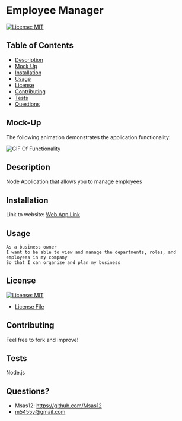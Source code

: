# Employee Manager 

[![License: MIT](https://img.shields.io/badge/License-MIT-yellow.svg)](https://opensource.org/licenses/MIT)

## Table of Contents
- [Description](#description)
- [Mock Up](#mock-up)
- [Installation](#installation)
- [Usage](#usage)
- [License](#license)
- [Contributing](#contributing)
- [Tests](#tests)
- [Questions](#questions)

## Mock-Up

The following animation demonstrates the application functionality:

![GIF Of Functionality](./employee.gif)

## Description
Node Application that allows you to manage employees

## Installation
Link to website:
[Web App Link](https://github.com/Msas12/Employee-Manager)

## Usage 

```
As a business owner
I want to be able to view and manage the departments, roles, and employees in my company
So that I can organize and plan my business
```

## License
[![License: MIT](https://img.shields.io/badge/License-MIT-yellow.svg)](https://opensource.org/licenses/MIT)
- [License File](./LICENSE.txt)

## Contributing
Feel free to fork and improve!

## Tests
Node.js

## Questions?
- Msas12: https://github.com/Msas12
- m5455y@gmail.com

